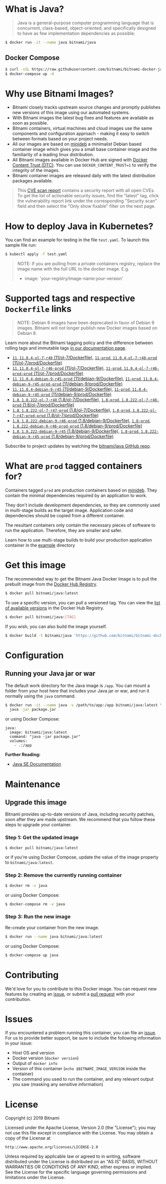 # What is Java?

> Java is a general-purpose computer programming language that is concurrent, class-based, object-oriented, and specifically designed to have as few implementation dependencies as possible.

```bash
$ docker run -it --name java bitnami/java
```

## Docker Compose

```bash
$ curl -sSL https://raw.githubusercontent.com/bitnami/bitnami-docker-java/master/docker-compose.yml > docker-compose.yml
$ docker-compose up -d
```

# Why use Bitnami Images?

* Bitnami closely tracks upstream source changes and promptly publishes new versions of this image using our automated systems.
* With Bitnami images the latest bug fixes and features are available as soon as possible.
* Bitnami containers, virtual machines and cloud images use the same components and configuration approach - making it easy to switch between formats based on your project needs.
* All our images are based on [minideb](https://github.com/bitnami/minideb) a minimalist Debian based container image which gives you a small base container image and the familiarity of a leading linux distribution.
* All Bitnami images available in Docker Hub are signed with [Docker Content Trust (DTC)](https://docs.docker.com/engine/security/trust/content_trust/). You can use `DOCKER_CONTENT_TRUST=1` to verify the integrity of the images.
* Bitnami container images are released daily with the latest distribution packages available.


> This [CVE scan report](https://quay.io/repository/bitnami/java?tab=tags) contains a security report with all open CVEs. To get the list of actionable security issues, find the "latest" tag, click the vulnerability report link under the corresponding "Security scan" field and then select the "Only show fixable" filter on the next page.

# How to deploy Java in Kubernetes?

You can find an example for testing in the file `test.yaml`. To launch this sample file run:

```bash
$ kubectl apply -f test.yaml
```

> NOTE: If you are pulling from a private containers registry, replace the image name with the full URL to the docker image. E.g.
>
> - image: 'your-registry/image-name:your-version'

# Supported tags and respective `Dockerfile` links

> NOTE: Debian 8 images have been deprecated in favor of Debian 9 images. Bitnami will not longer publish new Docker images based on Debian 8.

Learn more about the Bitnami tagging policy and the difference between rolling tags and immutable tags [in our documentation page](https://docs.bitnami.com/containers/how-to/understand-rolling-tags-containers/).


- [`11`, `11.0.4-ol-7-r48` (11/ol-7/Dockerfile)](https://github.com/bitnami/bitnami-docker-java/blob/11.0.4-ol-7-r48/11/ol-7/Dockerfile), [`11-prod`, `11.0.4-ol-7-r48-prod` (11/ol-7/prod/Dockerfile)](https://github.com/bitnami/bitnami-docker-java/blob/11.0.4-ol-7-r48/11/ol-7/prod/Dockerfile)
- [`11`, `11.0.4-ol-7-r46-prod` (11/ol-7/Dockerfile)](https://github.com/bitnami/bitnami-docker-java/blob/11.0.4-ol-7-r46-prod/11/ol-7/Dockerfile), [`11-prod`, `11.0.4-ol-7-r46-prod-prod` (11/ol-7/prod/Dockerfile)](https://github.com/bitnami/bitnami-docker-java/blob/11.0.4-ol-7-r46-prod/11/ol-7/prod/Dockerfile)
- [`11`, `11.0.4-debian-9-r45-prod` (11/debian-9/Dockerfile)](https://github.com/bitnami/bitnami-docker-java/blob/11.0.4-debian-9-r45-prod/11/debian-9/Dockerfile), [`11-prod`, `11.0.4-debian-9-r45-prod-prod` (11/debian-9/prod/Dockerfile)](https://github.com/bitnami/bitnami-docker-java/blob/11.0.4-debian-9-r45-prod/11/debian-9/prod/Dockerfile)
- [`11`, `11.0.4-debian-9-r45` (11/debian-9/Dockerfile)](https://github.com/bitnami/bitnami-docker-java/blob/11.0.4-debian-9-r45/11/debian-9/Dockerfile), [`11-prod`, `11.0.4-debian-9-r45-prod` (11/debian-9/prod/Dockerfile)](https://github.com/bitnami/bitnami-docker-java/blob/11.0.4-debian-9-r45/11/debian-9/prod/Dockerfile)
- [`1.8`, `1.8.222-ol-7-r48` (1.8/ol-7/Dockerfile)](https://github.com/bitnami/bitnami-docker-java/blob/1.8.222-ol-7-r48/1.8/ol-7/Dockerfile), [`1.8-prod`, `1.8.222-ol-7-r48-prod` (1.8/ol-7/prod/Dockerfile)](https://github.com/bitnami/bitnami-docker-java/blob/1.8.222-ol-7-r48/1.8/ol-7/prod/Dockerfile)
- [`1.8`, `1.8.222-ol-7-r47-prod` (1.8/ol-7/Dockerfile)](https://github.com/bitnami/bitnami-docker-java/blob/1.8.222-ol-7-r47-prod/1.8/ol-7/Dockerfile), [`1.8-prod`, `1.8.222-ol-7-r47-prod-prod` (1.8/ol-7/prod/Dockerfile)](https://github.com/bitnami/bitnami-docker-java/blob/1.8.222-ol-7-r47-prod/1.8/ol-7/prod/Dockerfile)
- [`1.8`, `1.8.222-debian-9-r46-prod` (1.8/debian-9/Dockerfile)](https://github.com/bitnami/bitnami-docker-java/blob/1.8.222-debian-9-r46-prod/1.8/debian-9/Dockerfile), [`1.8-prod`, `1.8.222-debian-9-r46-prod-prod` (1.8/debian-9/prod/Dockerfile)](https://github.com/bitnami/bitnami-docker-java/blob/1.8.222-debian-9-r46-prod/1.8/debian-9/prod/Dockerfile)
- [`1.8`, `1.8.222-debian-9-r45` (1.8/debian-9/Dockerfile)](https://github.com/bitnami/bitnami-docker-java/blob/1.8.222-debian-9-r45/1.8/debian-9/Dockerfile), [`1.8-prod`, `1.8.222-debian-9-r45-prod` (1.8/debian-9/prod/Dockerfile)](https://github.com/bitnami/bitnami-docker-java/blob/1.8.222-debian-9-r45/1.8/debian-9/prod/Dockerfile)

Subscribe to project updates by watching the [bitnami/java GitHub repo](https://github.com/bitnami/bitnami-docker-java).

# What are `prod` tagged containers for?

Containers tagged `prod` are production containers based on [minideb](https://github.com/bitnami/minideb). They contain the minimal dependencies required by an application to work.

They don't include development dependencies, so they are commonly used in multi-stage builds as the target image. Application code and dependencies should be copied from a different container.

The resultant containers only contain the necessary pieces of software to run the application. Therefore, they are smaller and safer.

Learn how to use multi-stage builds to build your production application container in the [example](/example) directory

# Get this image

The recommended way to get the Bitnami Java Docker Image is to pull the prebuilt image from the [Docker Hub Registry](https://hub.docker.com/r/bitnami/java).

```bash
$ docker pull bitnami/java:latest
```

To use a specific version, you can pull a versioned tag. You can view the [list of available versions](https://hub.docker.com/r/bitnami/java/tags/) in the Docker Hub Registry.

```bash
$ docker pull bitnami/java:[TAG]
```

If you wish, you can also build the image yourself.

```bash
$ docker build -t bitnami/java 'https://github.com/bitnami/bitnami-docker-java.git#master:1.8/debian-9'
```

# Configuration

## Running your Java jar or war

The default work directory for the Java image is `/app`. You can mount a folder from your host here that includes your Java jar or war, and run it normally using the `java` command.

```bash
$ docker run -it --name java -v /path/to/app:/app bitnami/java:latest \
  java -jar package.jar
```

or using Docker Compose:

```
java:
  image: bitnami/java:latest
  command: "java -jar package.jar"
  volumes:
    - .:/app
```

**Further Reading:**

  - [Java SE Documentation](https://docs.oracle.com/javase/8/docs/api/)

# Maintenance

## Upgrade this image

Bitnami provides up-to-date versions of Java, including security patches, soon after they are made upstream. We recommend that you follow these steps to upgrade your container.

### Step 1: Get the updated image

```bash
$ docker pull bitnami/java:latest
```

or if you're using Docker Compose, update the value of the image property to `bitnami/java:latest`.

### Step 2: Remove the currently running container

```bash
$ docker rm -v java
```

or using Docker Compose:

```bash
$ docker-compose rm -v java
```

### Step 3: Run the new image

Re-create your container from the new image.

```bash
$ docker run --name java bitnami/java:latest
```

or using Docker Compose:

```bash
$ docker-compose up java
```

# Contributing

We'd love for you to contribute to this Docker image. You can request new features by creating an [issue](https://github.com/bitnami/bitnami-docker-java/issues), or submit a [pull request](https://github.com/bitnami/bitnami-docker-java/pulls) with your contribution.

# Issues

If you encountered a problem running this container, you can file an [issue](https://github.com/bitnami/bitnami-docker-java/issues). For us to provide better support, be sure to include the following information in your issue:

- Host OS and version
- Docker version (`docker version`)
- Output of `docker info`
- Version of this container (`echo $BITNAMI_IMAGE_VERSION` inside the container)
- The command you used to run the container, and any relevant output you saw (masking any sensitive
information)

# License

Copyright (c) 2019 Bitnami

Licensed under the Apache License, Version 2.0 (the "License");
you may not use this file except in compliance with the License.
You may obtain a copy of the License at

    http://www.apache.org/licenses/LICENSE-2.0

Unless required by applicable law or agreed to in writing, software
distributed under the License is distributed on an "AS IS" BASIS,
WITHOUT WARRANTIES OR CONDITIONS OF ANY KIND, either express or implied.
See the License for the specific language governing permissions and
limitations under the License.
